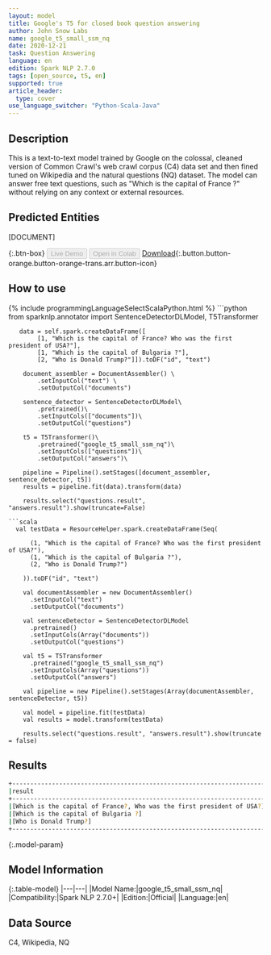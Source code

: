 ```yaml
---
layout: model
title: Google's T5 for closed book question answering
author: John Snow Labs
name: google_t5_small_ssm_nq
date: 2020-12-21
task: Question Answering
language: en
edition: Spark NLP 2.7.0
tags: [open_source, t5, en]
supported: true
article_header:
  type: cover
use_language_switcher: "Python-Scala-Java"
---
```


## Description

This is a text-to-text model trained by Google on the colossal, cleaned version of Common Crawl's web crawl corpus (C4) data set and then fined tuned on Wikipedia and the natural questions (NQ) dataset. The model can answer free text questions, such as "Which is the capital of France ?" without relying on any context or external resources.

## Predicted Entities

\[DOCUMENT]

{:.btn-box}
<button class="button button-orange" disabled>Live Demo</button>
<button class="button button-orange" disabled>Open in Colab</button>
[Download](https://s3.amazonaws.com/auxdata.johnsnowlabs.com/public/models/google_t5_small_ssm_nq_en_2.7.0_2.4_1608552073257.zip){:.button.button-orange.button-orange-trans.arr.button-icon}

## How to use



<div class="tabs-box" markdown="1">
{% include programmingLanguageSelectScalaPython.html %}
```python
from sparknlp.annotator import SentenceDetectorDLModel, T5Transformer

       data = self.spark.createDataFrame([
            [1, "Which is the capital of France? Who was the first president of USA?"],
            [1, "Which is the capital of Bulgaria ?"],
            [2, "Who is Donald Trump?"]]).toDF("id", "text")

        document_assembler = DocumentAssembler() \
            .setInputCol("text") \
            .setOutputCol("documents")

        sentence_detector = SentenceDetectorDLModel\
            .pretrained()\
            .setInputCols(["documents"])\
            .setOutputCol("questions")

        t5 = T5Transformer()\
            .pretrained("google_t5_small_ssm_nq")\
            .setInputCols(["questions"])\
            .setOutputCol("answers")\

        pipeline = Pipeline().setStages([document_assembler, sentence_detector, t5])
        results = pipeline.fit(data).transform(data)

        results.select("questions.result", "answers.result").show(truncate=False)
```
```scala
  val testData = ResourceHelper.spark.createDataFrame(Seq(

      (1, "Which is the capital of France? Who was the first president of USA?"),
      (1, "Which is the capital of Bulgaria ?"),
      (2, "Who is Donald Trump?")

    )).toDF("id", "text")

    val documentAssembler = new DocumentAssembler()
      .setInputCol("text")
      .setOutputCol("documents")

    val sentenceDetector = SentenceDetectorDLModel
      .pretrained()
      .setInputCols(Array("documents"))
      .setOutputCol("questions")

    val t5 = T5Transformer
      .pretrained("google_t5_small_ssm_nq")
      .setInputCols(Array("questions"))
      .setOutputCol("answers")

    val pipeline = new Pipeline().setStages(Array(documentAssembler, sentenceDetector, t5))

    val model = pipeline.fit(testData)
    val results = model.transform(testData)

    results.select("questions.result", "answers.result").show(truncate = false)
```
</div>

## Results

```bash
+-------------------------------------------------------------------------------------------------------------+-----------------------------------------+
|result                                                                                                                 |result                                     |
+-------------------------------------------------------------------------------------------------------------+-----------------------------------------+
|[Which is the capital of France?, Who was the first president of USA?]|[Paris, George Washington]|
|[Which is the capital of Bulgaria ?]                                                              |[Sofia]                                     |
|[Who is Donald Trump?]                                                                                |[a United States citizen]      |
+------------------------------------------------------------------------------------------------------------+------------------------------------------+
```

{:.model-param}
## Model Information

{:.table-model}
|---|---|
|Model Name:|google_t5_small_ssm_nq|
|Compatibility:|Spark NLP 2.7.0+|
|Edition:|Official|
|Language:|en|

## Data Source

C4, Wikipedia, NQ